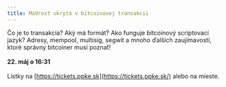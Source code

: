 ```yaml
---
title: Múdrosť ukrytá v bitcoinovej transakcii
---
```

Čo je to transakcia? Aký má formát? Ako funguje bitcoinový scriptovací jazyk? Adresy, mempool, multisig, segwit a mnoho ďalších zaujímavostí, ktoré správny bitcoiner musí poznať!\
\
**22. máj o 16:31**\
\
Lístky na [https://tickets.ppke.sk](https://tickets.ppke.sk/) alebo na mieste.
